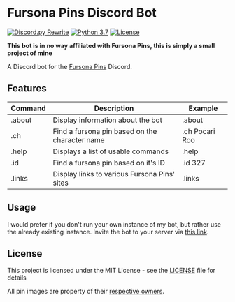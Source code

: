 # Fursona Pins Discord Bot

[![Discord.py Rewrite](https://img.shields.io/badge/discord.py-rewrite-blue.svg)](https://github.com/Rapptz/discord.py)
[![Python 3.7](https://img.shields.io/badge/python-3.7-blue.svg)](https://www.python.org/)
[![License](https://img.shields.io/github/license/haruyuki/CS-Pound.svg)](https://github.com/haruyuki/CS-Pound/blob/master/LICENSE)

**This bot is in no way affiliated with Fursona Pins, this is simply a small project of mine**

A Discord bot for the [Fursona Pins](https://www.fursonapins.com) Discord.

## Features
| Command       | Description                                           | Example               |
|-------------  |-------------------------------------------------------|-------------------    |
| .about        | Display information about the bot                     | .about                |
| .ch           | Find a fursona pin based on the character name        | .ch Pocari Roo        |
| .help         | Displays a list of usable commands                    | .help                 |
| .id           | Find a fursona pin based on it's ID                   | .id 327               |
| .links        | Display links to various Fursona Pins' sites          | .links                |

## Usage
I would prefer if you don't run your own instance of my bot, but rather use the already existing instance. Invite the bot to your server via [this link](https://discordapp.com/oauth2/authorize?client_id=499093029026660353&scope=bot&permissions=511040).

## License

This project is licensed under the MIT License - see the [LICENSE](LICENSE) file for details

All pin images are property of their [respective owners](exceptions/README.md).
